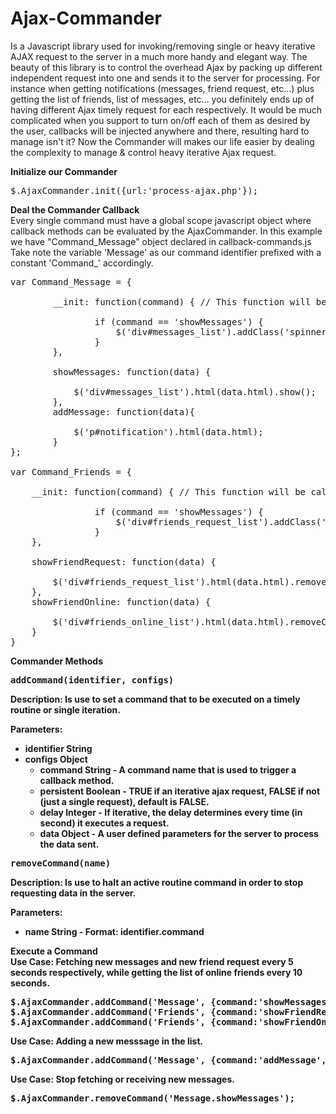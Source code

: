 Ajax-Commander
==============

Is a Javascript library used for invoking/removing single or heavy iterative AJAX request to the server in a much more handy and elegant way. The beauty of this library is to control the overhead Ajax by packing up different independent request into one and sends it to the server for processing. For instance when getting notifications (messages, friend request, etc...) plus getting the list of friends, list of messages, etc... you definitely ends up of having different Ajax timely request for each respectively. It would be much complicated when you support to turn on/off each of them as desired by the user, callbacks will be injected anywhere and there, resulting hard to manage isn't it? Now the Commander will makes our life easier by dealing the complexity to manage & control heavy iterative Ajax request.

<b>Initialize our Commander</b>
<pre>$.AjaxCommander.init({url:'process-ajax.php'});</pre>

<b>Deal the Commander Callback</b><br />
Every single command must have a global scope javascript object where callback methods can be evaluated by the AjaxCommander.
In this example we have "Command_Message" object declared in callback-commands.js
Take note the variable 'Message' as our command identifier prefixed with a constant 'Command_' accordingly.

<pre>
var Command_Message = {

        __init: function(command) { // This function will be called by the AjaxCommander prior an Ajax executed
        
                if (command == 'showMessages') {
                    $('div#messages_list').addClass('spinner');
                }
        },

    	showMessages: function(data) {
    		
    		$('div#messages_list').html(data.html).show();
    	},
    	addMessage: function(data){
    	
    		$('p#notification').html(data.html);
    	}
};

var Command_Friends = {

	__init: function(command) { // This function will be called by the AjaxCommander prior an Ajax executed
	
                if (command == 'showMessages') {
                    $('div#friends_request_list').addClass('spinner');
                }
	},

	showFriendRequest: function(data) {
		
		$('div#friends_request_list').html(data.html).removeClass('spinner').show();
	},
	showFriendOnline: function(data) {
		
		$('div#friends_online_list').html(data.html).removeClass('spinner').show();
	}
}
</pre>

<b>Commander Methods<b>
<pre>addCommand(identifier, configs)</pre>
Description: Is use to set a command that to be executed on a timely routine or single iteration.

Parameters: <br />
* identifier String
* configs Object
	* command String - A command name that is used to trigger a callback method.
	* persistent Boolean - TRUE if an iterative ajax request, FALSE if not (just a single request), default is FALSE.
	* delay Integer - If iterative, the delay determines every time (in second) it executes a request.
	* data Object - A user defined parameters for the server to process the data sent.
	
<pre>removeCommand(name)</pre>
Description: Is use to halt an active routine command in order to stop requesting data in the server.

Parameters:
* name String - Format: identifier.command
	
<b>Execute a Command</b>
<br />
Use Case: Fetching new messages and new friend request every 5 seconds respectively, while getting the list of online friends every 10 seconds.
<pre>
$.AjaxCommander.addCommand('Message', {command:'showMessages', persistent:true, delay:5, data:{limit:10}});
$.AjaxCommander.addCommand('Friends', {command:'showFriendRequest', persistent:true, delay:5, data:{limit:10}});
$.AjaxCommander.addCommand('Friends', {command:'showFriendOnline', persistent:true, delay:10, data:{limit:10}});
</pre>

Use Case: Adding a new messsage in the list.
<pre>$.AjaxCommander.addCommand('Message', {command:'addMessage', data:{message: $('input#message').val()}});</pre>

Use Case: Stop fetching or receiving new messages.
<pre>$.AjaxCommander.removeCommand('Message.showMessages');</pre>
